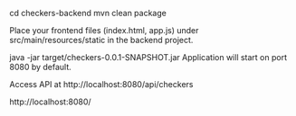 cd checkers-backend
mvn clean package

Place your frontend files (index.html, app.js) under src/main/resources/static in the backend project.

java -jar target/checkers-0.0.1-SNAPSHOT.jar
Application will start on port 8080 by default.

Access API at http://localhost:8080/api/checkers

http://localhost:8080/
